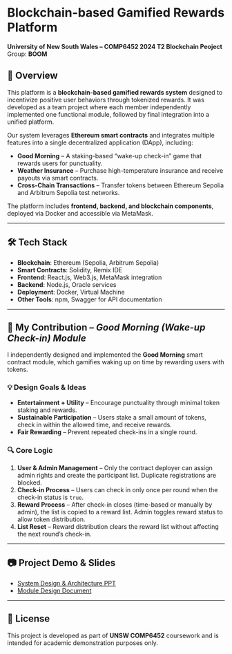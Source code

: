 # Blockchain-based Gamified Rewards Platform

**University of New South Wales – COMP6452 2024 T2 Blockchain Peoject**  
Group: **BOOM**

## 📌 Overview
This platform is a **blockchain-based gamified rewards system** designed to incentivize positive user behaviors through tokenized rewards. It was developed as a team project where each member independently implemented one functional module, followed by final integration into a unified platform.

Our system leverages **Ethereum smart contracts** and integrates multiple features into a single decentralized application (DApp), including:

- **Good Morning** – A staking-based “wake-up check-in” game that rewards users for punctuality.  
- **Weather Insurance** – Purchase high-temperature insurance and receive payouts via smart contracts.  
- **Cross-Chain Transactions** – Transfer tokens between Ethereum Sepolia and Arbitrum Sepolia test networks.

The platform includes **frontend, backend, and blockchain components**, deployed via Docker and accessible via MetaMask.

---

## 🛠️ Tech Stack

- **Blockchain**: Ethereum (Sepolia, Arbitrum Sepolia)  
- **Smart Contracts**: Solidity, Remix IDE  
- **Frontend**: React.js, Web3.js, MetaMask integration  
- **Backend**: Node.js, Oracle services  
- **Deployment**: Docker, Virtual Machine  
- **Other Tools**: npm, Swagger for API documentation

---

## 🚀 My Contribution – *Good Morning (Wake-up Check-in) Module*

I independently designed and implemented the **Good Morning** smart contract module, which gamifies waking up on time by rewarding users with tokens.

### 💡 Design Goals & Ideas
- **Entertainment + Utility** – Encourage punctuality through minimal token staking and rewards.  
- **Sustainable Participation** – Users stake a small amount of tokens, check in within the allowed time, and receive rewards.  
- **Fair Rewarding** – Prevent repeated check-ins in a single round.

### 🔍 Core Logic
1. **User & Admin Management** – Only the contract deployer can assign admin rights and create the participant list. Duplicate registrations are blocked.  
2. **Check-in Process** – Users can check in only once per round when the check-in status is `true`.  
3. **Reward Process** – After check-in closes (time-based or manually by admin), the list is copied to a reward list. Admin toggles reward status to allow token distribution.  
4. **List Reset** – Reward distribution clears the reward list without affecting the next round’s check-in.

---

## 📷 Project Demo & Slides
- [System Design & Architecture PPT](./2ea7cc25-fb22-4635-b42d-4fd5d5bbc328.pptx)  
- [Module Design Document](./59b1a447-d447-4de3-a007-4b397f9bb4dd.docx)

---

## 📜 License
This project is developed as part of **UNSW COMP6452** coursework and is intended for academic demonstration purposes only.

